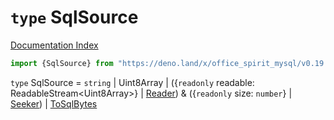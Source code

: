 # `type` SqlSource

[Documentation Index](../README.md)

```ts
import {SqlSource} from "https://deno.land/x/office_spirit_mysql/v0.19.1/mod.ts"
```

`type` SqlSource = `string` | Uint8Array | (\{`readonly` readable: ReadableStream\<Uint8Array>} | [Reader](../interface.Reader/README.md)) \& (\{`readonly` size: `number`} | [Seeker](../interface.Seeker/README.md)) | [ToSqlBytes](../private.interface.ToSqlBytes/README.md)